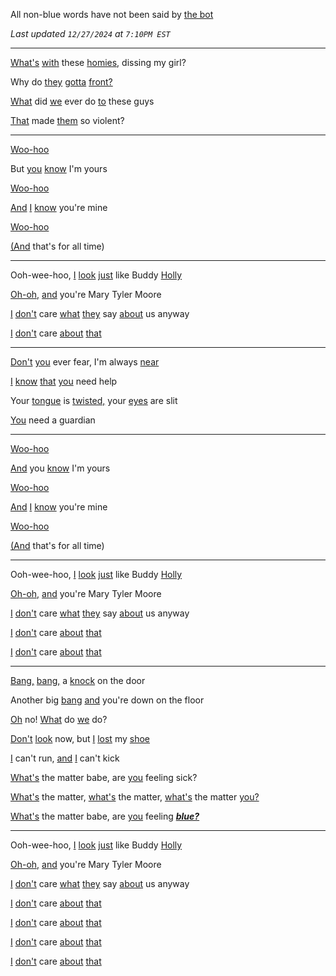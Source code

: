 All non-blue words have not been said by [the bot](https://bsky.app/profile/rwbh.rbryan.me)

*Last updated `12/27/2024` at `7:10PM EST`*

---

[What's](https://bsky.app/profile/rwbh.rbryan.me/post/3leca4hwega2q) [with](https://bsky.app/profile/rwbh.rbryan.me/post/3leh2dqiqvo2h) these [homies](https://bsky.app/profile/rwbh.rbryan.me/post/3lecxl4qhbc2t), dissing my girl?

Why do [they](https://bsky.app/profile/rwbh.rbryan.me/post/3le6kioli4426) [gotta](https://bsky.app/profile/rwbh.rbryan.me/post/3le6xvxrkad2z) [front?](https://bsky.app/profile/rwbh.rbryan.me/post/3lecquydyeq2m)

[What](https://bsky.app/profile/rwbh.rbryan.me/post/3leb3adjfgy2z) did [we](https://bsky.app/profile/rwbh.rbryan.me/post/3lebspgjoo22w) ever do [to](https://bsky.app/profile/rwbh.rbryan.me/post/3leaxuxqjfl2t) these guys

[That](https://bsky.app/profile/rwbh.rbryan.me/post/3lecnjhskxv2m) made [them](https://bsky.app/profile/rwbh.rbryan.me/post/3leaujqlxem26) so violent?

---

[Woo-hoo](https://bsky.app/profile/rwbh.rbryan.me/post/3leaki2lpil23)

But [you](https://bsky.app/profile/rwbh.rbryan.me/post/3leb6lpijxl2f) [know](https://bsky.app/profile/rwbh.rbryan.me/post/3lecua73c4v2w) I'm yours

[Woo-hoo](https://bsky.app/profile/rwbh.rbryan.me/post/3leaki2lpil23)

[And](https://bsky.app/profile/rwbh.rbryan.me/post/3lear6htlai2q) [I](https://bsky.app/profile/rwbh.rbryan.me/post/3leicl72ctq2c) [know](https://bsky.app/profile/rwbh.rbryan.me/post/3lecua73c4v2w) you're mine

[Woo-hoo](https://bsky.app/profile/rwbh.rbryan.me/post/3leaki2lpil23)

[(And](https://bsky.app/profile/rwbh.rbryan.me/post/3lear6htlai2q) that's for all time)

---

Ooh-wee-hoo, [I](https://bsky.app/profile/rwbh.rbryan.me/post/3leicl72ctq2c) [look](https://bsky.app/profile/rwbh.rbryan.me/post/3lehyjrfjgk2w) [just](https://bsky.app/profile/rwbh.rbryan.me/post/3le7flrbbon26) like Buddy [Holly](https://bsky.app/profile/rwbh.rbryan.me/post/3leblyq3m3s2f)

[Oh-oh,](https://bsky.app/profile/rwbh.rbryan.me/post/3lec4rcafxb2y) [and](https://bsky.app/profile/rwbh.rbryan.me/post/3lear6htlai2q) you're Mary Tyler Moore

[I](https://bsky.app/profile/rwbh.rbryan.me/post/3leicl72ctq2c) [don't](https://bsky.app/profile/rwbh.rbryan.me/post/3lebbwt3rre2t) care [what](https://bsky.app/profile/rwbh.rbryan.me/post/3leb3adjfgy2z) [they](https://bsky.app/profile/rwbh.rbryan.me/post/3le6kioli4426) say [about](https://bsky.app/profile/rwbh.rbryan.me/post/3le7cahi4e62h) us anyway

[I](https://bsky.app/profile/rwbh.rbryan.me/post/3leicl72ctq2c) [don't](https://bsky.app/profile/rwbh.rbryan.me/post/3lebbwt3rre2t) care [about](https://bsky.app/profile/rwbh.rbryan.me/post/3le7cahi4e62h) [that](https://bsky.app/profile/rwbh.rbryan.me/post/3lecnjhskxv2m)

---

[Don't](https://bsky.app/profile/rwbh.rbryan.me/post/3lebbwt3rre2t) [you](https://bsky.app/profile/rwbh.rbryan.me/post/3leb6lpijxl2f) ever fear, I'm always [near](https://bsky.app/profile/rwbh.rbryan.me/post/3leant7khml2h)

[I](https://bsky.app/profile/rwbh.rbryan.me/post/3leicl72ctq2c) [know](https://bsky.app/profile/rwbh.rbryan.me/post/3lecua73c4v2w) [that](https://bsky.app/profile/rwbh.rbryan.me/post/3lecnjhskxv2m) [you](https://bsky.app/profile/rwbh.rbryan.me/post/3leb6lpijxl2f) need help

Your [tongue](https://bsky.app/profile/rwbh.rbryan.me/post/3le6r7yczka2n) is [twisted,](https://bsky.app/profile/rwbh.rbryan.me/post/3leimniwisa2k) your [eyes](https://bsky.app/profile/rwbh.rbryan.me/post/3leadrawhae26) are slit

[You](https://bsky.app/profile/rwbh.rbryan.me/post/3leb6lpijxl2f) need a guardian

---

[Woo-hoo](https://bsky.app/profile/rwbh.rbryan.me/post/3leaki2lpil23)

[And](https://bsky.app/profile/rwbh.rbryan.me/post/3lear6htlai2q) you [know](https://bsky.app/profile/rwbh.rbryan.me/post/3lecua73c4v2w) I'm yours

[Woo-hoo](https://bsky.app/profile/rwbh.rbryan.me/post/3leaki2lpil23)

[And](https://bsky.app/profile/rwbh.rbryan.me/post/3lear6htlai2q) [I](https://bsky.app/profile/rwbh.rbryan.me/post/3leicl72ctq2c) [know](https://bsky.app/profile/rwbh.rbryan.me/post/3lecua73c4v2w) you're mine

[Woo-hoo](https://bsky.app/profile/rwbh.rbryan.me/post/3leaki2lpil23)

[(And](https://bsky.app/profile/rwbh.rbryan.me/post/3lear6htlai2q) that's for all time)

---

Ooh-wee-hoo, [I](https://bsky.app/profile/rwbh.rbryan.me/post/3leicl72ctq2c) [look](https://bsky.app/profile/rwbh.rbryan.me/post/3lehyjrfjgk2w) [just](https://bsky.app/profile/rwbh.rbryan.me/post/3le7flrbbon26) like Buddy [Holly](https://bsky.app/profile/rwbh.rbryan.me/post/3leblyq3m3s2f)

[Oh-oh,](https://bsky.app/profile/rwbh.rbryan.me/post/3lec4rcafxb2y) [and](https://bsky.app/profile/rwbh.rbryan.me/post/3lear6htlai2q) you're Mary Tyler Moore

[I](https://bsky.app/profile/rwbh.rbryan.me/post/3leicl72ctq2c) [don't](https://bsky.app/profile/rwbh.rbryan.me/post/3lebbwt3rre2t) care [what](https://bsky.app/profile/rwbh.rbryan.me/post/3leb3adjfgy2z) [they](https://bsky.app/profile/rwbh.rbryan.me/post/3le6kioli4426) say [about](https://bsky.app/profile/rwbh.rbryan.me/post/3le7cahi4e62h) us anyway

[I](https://bsky.app/profile/rwbh.rbryan.me/post/3leicl72ctq2c) [don't](https://bsky.app/profile/rwbh.rbryan.me/post/3lebbwt3rre2t) care [about](https://bsky.app/profile/rwbh.rbryan.me/post/3le7cahi4e62h) [that](https://bsky.app/profile/rwbh.rbryan.me/post/3lecnjhskxv2m)

[I](https://bsky.app/profile/rwbh.rbryan.me/post/3leicl72ctq2c) [don't](https://bsky.app/profile/rwbh.rbryan.me/post/3lebbwt3rre2t) care [about](https://bsky.app/profile/rwbh.rbryan.me/post/3le7cahi4e62h) [that](https://bsky.app/profile/rwbh.rbryan.me/post/3lecnjhskxv2m)

---

[Bang,](https://bsky.app/profile/rwbh.rbryan.me/post/3le6ntzwbn426) [bang,](https://bsky.app/profile/rwbh.rbryan.me/post/3le6ntzwbn426) a [knock](https://bsky.app/profile/rwbh.rbryan.me/post/3le73bs2nst2y) on the door

Another big [bang](https://bsky.app/profile/rwbh.rbryan.me/post/3le6ntzwbn426) [and](https://bsky.app/profile/rwbh.rbryan.me/post/3lear6htlai2q) you're down on the floor

[Oh](https://bsky.app/profile/rwbh.rbryan.me/post/3leah4rl2fm2h) no! [What](https://bsky.app/profile/rwbh.rbryan.me/post/3leb3adjfgy2z) do [we](https://bsky.app/profile/rwbh.rbryan.me/post/3lebspgjoo22w) do?

[Don't](https://bsky.app/profile/rwbh.rbryan.me/post/3lebbwt3rre2t) [look](https://bsky.app/profile/rwbh.rbryan.me/post/3lehyjrfjgk2w) now, but [I](https://bsky.app/profile/rwbh.rbryan.me/post/3leicl72ctq2c) [lost](https://bsky.app/profile/rwbh.rbryan.me/post/3lebpe4v42c2n) my [shoe](https://bsky.app/profile/rwbh.rbryan.me/post/3leck6fnp7x24)

[I](https://bsky.app/profile/rwbh.rbryan.me/post/3leicl72ctq2c) can't run, [and](https://bsky.app/profile/rwbh.rbryan.me/post/3lear6htlai2q) [I](https://bsky.app/profile/rwbh.rbryan.me/post/3leicl72ctq2c) can't kick

[What's](https://bsky.app/profile/rwbh.rbryan.me/post/3leca4hwega2q) the matter babe, are [you](https://bsky.app/profile/rwbh.rbryan.me/post/3leb6lpijxl2f) feeling sick?

[What's](https://bsky.app/profile/rwbh.rbryan.me/post/3leca4hwega2q) the matter, [what's](https://bsky.app/profile/rwbh.rbryan.me/post/3leca4hwega2q) the matter, [what's](https://bsky.app/profile/rwbh.rbryan.me/post/3leca4hwega2q) the matter [you?](https://bsky.app/profile/rwbh.rbryan.me/post/3leb6lpijxl2f)

[What's](https://bsky.app/profile/rwbh.rbryan.me/post/3leca4hwega2q) the matter babe, are [you](https://bsky.app/profile/rwbh.rbryan.me/post/3leb6lpijxl2f) feeling [***blue?***](https://bsky.app/profile/rwbh.rbryan.me/post/3leetxirftd2m)

---

Ooh-wee-hoo, [I](https://bsky.app/profile/rwbh.rbryan.me/post/3leicl72ctq2c) [look](https://bsky.app/profile/rwbh.rbryan.me/post/3lehyjrfjgk2w) [just](https://bsky.app/profile/rwbh.rbryan.me/post/3le7flrbbon26) like Buddy [Holly](https://bsky.app/profile/rwbh.rbryan.me/post/3leblyq3m3s2f)

[Oh-oh,](https://bsky.app/profile/rwbh.rbryan.me/post/3lec4rcafxb2y) [and](https://bsky.app/profile/rwbh.rbryan.me/post/3lear6htlai2q) you're Mary Tyler Moore

[I](https://bsky.app/profile/rwbh.rbryan.me/post/3leicl72ctq2c) [don't](https://bsky.app/profile/rwbh.rbryan.me/post/3lebbwt3rre2t) care [what](https://bsky.app/profile/rwbh.rbryan.me/post/3leb3adjfgy2z) [they](https://bsky.app/profile/rwbh.rbryan.me/post/3le6kioli4426) say [about](https://bsky.app/profile/rwbh.rbryan.me/post/3le7cahi4e62h) us anyway

[I](https://bsky.app/profile/rwbh.rbryan.me/post/3leicl72ctq2c) [don't](https://bsky.app/profile/rwbh.rbryan.me/post/3lebbwt3rre2t) care [about](https://bsky.app/profile/rwbh.rbryan.me/post/3le7cahi4e62h) [that](https://bsky.app/profile/rwbh.rbryan.me/post/3lecnjhskxv2m)

[I](https://bsky.app/profile/rwbh.rbryan.me/post/3leicl72ctq2c) [don't](https://bsky.app/profile/rwbh.rbryan.me/post/3lebbwt3rre2t) care [about](https://bsky.app/profile/rwbh.rbryan.me/post/3le7cahi4e62h) [that](https://bsky.app/profile/rwbh.rbryan.me/post/3lecnjhskxv2m)

[I](https://bsky.app/profile/rwbh.rbryan.me/post/3leicl72ctq2c) [don't](https://bsky.app/profile/rwbh.rbryan.me/post/3lebbwt3rre2t) care [about](https://bsky.app/profile/rwbh.rbryan.me/post/3le7cahi4e62h) [that](https://bsky.app/profile/rwbh.rbryan.me/post/3lecnjhskxv2m)

[I](https://bsky.app/profile/rwbh.rbryan.me/post/3leicl72ctq2c) [don't](https://bsky.app/profile/rwbh.rbryan.me/post/3lebbwt3rre2t) care [about](https://bsky.app/profile/rwbh.rbryan.me/post/3le7cahi4e62h) [that](https://bsky.app/profile/rwbh.rbryan.me/post/3lecnjhskxv2m)